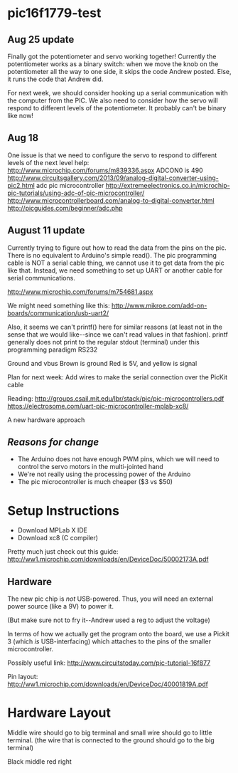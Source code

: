 # pic16f1779-test

## Aug 25 update
Finally got the potentiometer and servo working together! Currently the potentiometer works as a binary switch: when we move the knob on the potentiometer all the way to one side, it skips the code Andrew posted. Else, it runs the code that Andrew did. 

For next week, we should consider hooking up a serial communication with the computer from the PIC.
We also need to consider how the servo will respond to different levels of the potentiometer. It probably can't be binary like now!

## Aug 18
One issue is that we need to configure the servo to respond to different levels of the 
next level help: http://www.microchip.com/forums/m839336.aspx
ADCON0 is 490
http://www.circuitsgallery.com/2013/09/analog-digital-converter-using-pic2.html
adc pic microcontroller
http://extremeelectronics.co.in/microchip-pic-tutorials/using-adc-of-pic-microcontroller/
http://www.microcontrollerboard.com/analog-to-digital-converter.html
http://picguides.com/beginner/adc.php

## August 11 update
Currently trying to figure out how to read the data from the pins on the pic. There is no equivalent to Arduino's simple read(). The pic programming cable is NOT a serial cable thing, we cannot use it to get data from the pic like that. Instead, we need something to set up UART or another cable for serial communications.

http://www.microchip.com/forums/m754681.aspx

We might need something like this: http://www.mikroe.com/add-on-boards/communication/usb-uart2/

Also, it seems we can't printf() here for similar reasons (at least not in the sense that we would like--since we can't read values in that fashion). printf generally does not print to the regular stdout (terminal) under this programming paradigm
RS232

Ground and vbus
Brown is ground
Red is 5V,
and yellow is signal

Plan for next week: Add wires to make the serial connection over the PicKit cable

Reading:
http://groups.csail.mit.edu/lbr/stack/pic/pic-microcontrollers.pdf
https://electrosome.com/uart-pic-microcontroller-mplab-xc8/


A new hardware approach 
## *Reasons for change*
* The Arduino does not have enough PWM pins, which we will need to control the servo motors in the multi-jointed hand
* We're not really using the processing power of the Arduino
* The pic microcontroller is much cheaper ($3 vs $50)


# Setup Instructions
* Download MPLab X IDE
* Download xc8 (C compiler) 

Pretty much just check out this guide:
http://ww1.microchip.com/downloads/en/DeviceDoc/50002173A.pdf

## Hardware
The new pic chip is *not* USB-powered. Thus, you will need an external power source (like a 9V) to power it.

(But make sure not to fry it--Andrew used a reg to adjust the voltage)

In terms of how we actually get the program onto the board, we  use a Pickit 3 (which *is* USB-interfacing) which attaches to the pins of the smaller microcontroller.   


Possibly useful link: http://www.circuitstoday.com/pic-tutorial-16f877

Pin layout: http://ww1.microchip.com/downloads/en/DeviceDoc/40001819A.pdf

# Hardware Layout
Middle wire should go to big terminal and small wire should go to little terminal.
(the wire that is connected to the ground should go to the big terminal)

Black middle red right
